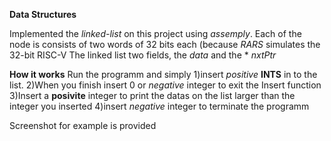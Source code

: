 **Data Structures**

Implemented the *linked-list* on this project using *assemply*.
Each of the node is consists of two words of 32 bits each  (because *RARS* simulates the 32-bit RISC-V
The linked list two fields, the *data* and the * *nxtPtr*

**How it works**
Run  the programm and simply
1)insert *positive*  **INTS** in to the list.
2)When you finish  insert  0 or *negative* integer to exit the Insert function
3)Insert a **posivite** integer  to print the  datas on the list  larger than the integer you inserted
4)insert  *negative* integer to terminate the programm

Screenshot for example is provided
